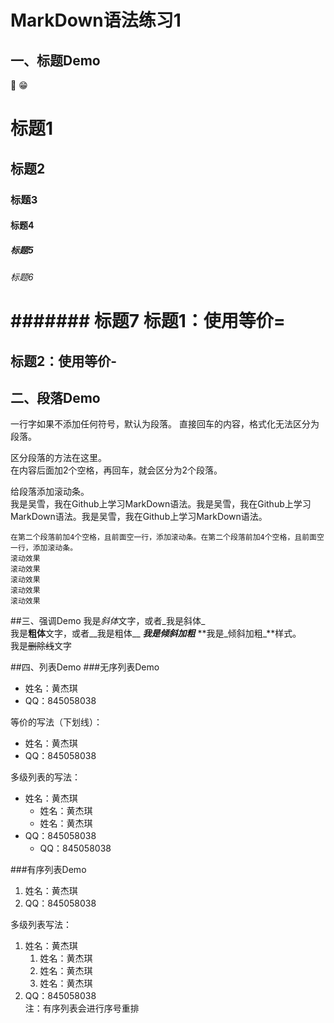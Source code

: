 # MarkDown语法练习1
## 一、标题Demo  
&#x1F53D; &#x1F601;
# 标题1
## 标题2
### 标题3
#### 标题4
##### 标题5
###### 标题6
####### 标题7
标题1：使用等价=
===
标题2：使用等价-
---

## 二、段落Demo
一行字如果不添加任何符号，默认为段落。
直接回车的内容，格式化无法区分为段落。  

区分段落的方法在这里。  
在内容后面加2个空格，再回车，就会区分为2个段落。

给段落添加滚动条。  
 我是吴雪，我在Github上学习MarkDown语法。我是吴雪，我在Github上学习MarkDown语法。我是吴雪，我在Github上学习MarkDown语法。  
 
    在第二个段落前加4个空格，且前面空一行，添加滚动条。在第二个段落前加4个空格，且前面空一行，添加滚动条。
	滚动效果
	滚动效果
	滚动效果
	滚动效果
	滚动效果

##三、强调Demo
我是*斜体*文字，或者_我是斜体_  
我是**粗体**文字，或者__我是粗体__
***我是倾斜加粗***  **我是_倾斜加粗_**样式。  
我是~~删除线~~文字

##四、列表Demo
###无序列表Demo
* 姓名：黄杰琪
* QQ：845058038

等价的写法（下划线）：
- 姓名：黄杰琪
- QQ：845058038

多级列表的写法：  
* 姓名：黄杰琪 
  * 姓名：黄杰琪  
  * 姓名：黄杰琪
* QQ：845058038  
  * QQ：845058038

###有序列表Demo
1. 姓名：黄杰琪     
2. QQ：845058038  

多级列表写法：  
1. 姓名：黄杰琪  
   1. 姓名：黄杰琪  
   1. 姓名：黄杰琪  
   2. 姓名：黄杰琪    
2. QQ：845058038  
注：有序列表会进行序号重排